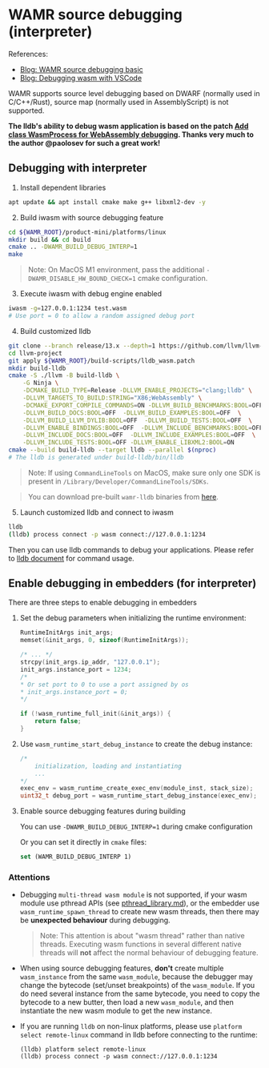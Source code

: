 # WAMR source debugging (interpreter)

References:
- [Blog: WAMR source debugging basic](https://bytecodealliance.github.io/wamr.dev/blog/wamr-source-debugging-basic/)  
- [Blog: Debugging wasm with VSCode](https://bytecodealliance.github.io/wamr.dev/blog/debugging-wasm-with-vscode/)

WAMR supports source level debugging based on DWARF (normally used in C/C++/Rust), source map (normally used in AssemblyScript) is not supported.

**The lldb's ability to debug wasm application is based on the patch [Add class WasmProcess for WebAssembly debugging](https://reviews.llvm.org/D78801). Thanks very much to the author @paolosev for such a great work!**

## Debugging with interpreter

1. Install dependent libraries
``` bash
apt update && apt install cmake make g++ libxml2-dev -y
```

2. Build iwasm with source debugging feature
``` bash
cd ${WAMR_ROOT}/product-mini/platforms/linux
mkdir build && cd build
cmake .. -DWAMR_BUILD_DEBUG_INTERP=1
make
```
> Note: On MacOS M1 environment, pass the additional `-DWAMR_DISABLE_HW_BOUND_CHECK=1` cmake configuration.

3. Execute iwasm with debug engine enabled
``` bash
iwasm -g=127.0.0.1:1234 test.wasm
# Use port = 0 to allow a random assigned debug port
```

4. Build customized lldb
``` bash
git clone --branch release/13.x --depth=1 https://github.com/llvm/llvm-project
cd llvm-project
git apply ${WAMR_ROOT}/build-scripts/lldb_wasm.patch
mkdir build-lldb
cmake -S ./llvm -B build-lldb \
    -G Ninja \
    -DCMAKE_BUILD_TYPE=Release -DLLVM_ENABLE_PROJECTS="clang;lldb" \
    -DLLVM_TARGETS_TO_BUILD:STRING="X86;WebAssembly" \
    -DCMAKE_EXPORT_COMPILE_COMMANDS=ON -DLLVM_BUILD_BENCHMARKS:BOOL=OFF \
    -DLLVM_BUILD_DOCS:BOOL=OFF  -DLLVM_BUILD_EXAMPLES:BOOL=OFF  \
    -DLLVM_BUILD_LLVM_DYLIB:BOOL=OFF  -DLLVM_BUILD_TESTS:BOOL=OFF  \
    -DLLVM_ENABLE_BINDINGS:BOOL=OFF  -DLLVM_INCLUDE_BENCHMARKS:BOOL=OFF  \
    -DLLVM_INCLUDE_DOCS:BOOL=OFF  -DLLVM_INCLUDE_EXAMPLES:BOOL=OFF  \
    -DLLVM_INCLUDE_TESTS:BOOL=OFF -DLLVM_ENABLE_LIBXML2:BOOL=ON
cmake --build build-lldb --target lldb --parallel $(nproc)
# The lldb is generated under build-lldb/bin/lldb
```
> Note: If using `CommandLineTools` on MacOS, make sure only one SDK is present in `/Library/Developer/CommandLineTools/SDKs`.

> You can download pre-built `wamr-lldb` binaries from [here](https://github.com/bytecodealliance/wasm-micro-runtime/releases).

5. Launch customized lldb and connect to iwasm
``` bash
lldb
(lldb) process connect -p wasm connect://127.0.0.1:1234
```
Then you can use lldb commands to debug your applications. Please refer to [lldb document](https://lldb.llvm.org/use/tutorial.html) for command usage.

## Enable debugging in embedders (for interpreter)

There are three steps to enable debugging in embedders

1. Set the debug parameters when initializing the runtime environment:
    ``` c
    RuntimeInitArgs init_args;
    memset(&init_args, 0, sizeof(RuntimeInitArgs));

    /* ... */
    strcpy(init_args.ip_addr, "127.0.0.1");
    init_args.instance_port = 1234;
    /*
    * Or set port to 0 to use a port assigned by os
    * init_args.instance_port = 0;
    */

    if (!wasm_runtime_full_init(&init_args)) {
        return false;
    }
    ```

2. Use `wasm_runtime_start_debug_instance` to create the debug instance:
    ``` c
    /*
        initialization, loading and instantiating
        ...
    */
    exec_env = wasm_runtime_create_exec_env(module_inst, stack_size);
    uint32_t debug_port = wasm_runtime_start_debug_instance(exec_env);
    ```

3. Enable source debugging features during building

    You can use `-DWAMR_BUILD_DEBUG_INTERP=1` during cmake configuration

    Or you can set it directly in `cmake` files:
    ``` cmake
    set (WAMR_BUILD_DEBUG_INTERP 1)
    ```

### Attentions
- Debugging `multi-thread wasm module` is not supported, if your wasm module use pthread APIs (see [pthread_library.md](./pthread_library.md)), or the embedder use `wasm_runtime_spawn_thread` to create new wasm threads, then there may be **unexpected behaviour** during debugging.

    > Note: This attention is about "wasm thread" rather than native threads. Executing wasm functions in several different native threads will **not** affect the normal behaviour of debugging feature.

- When using source debugging features, **don't** create multiple `wasm_instance` from the same `wasm_module`, because the debugger may change the bytecode (set/unset breakpoints) of the `wasm_module`. If you do need several instance from the same bytecode, you need to copy the bytecode to a new butter, then load a new `wasm_module`, and then instantiate the new wasm module to get the new instance.

- If you are running `lldb` on non-linux platforms, please use `platform select remote-linux` command in lldb before connecting to the runtime:
    ```
    (lldb) platform select remote-linux
    (lldb) process connect -p wasm connect://127.0.0.1:1234
    ```
